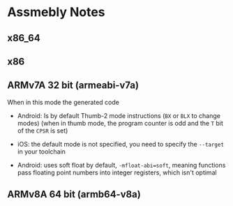 # Assmebly Notes

## x86_64

## x86

## ARMv7A 32 bit (armeabi-v7a)

When in this mode the generated code

- Android: Is by default Thumb-2 mode instructions (`BX` or `BLX` to change modes) (when in thumb mode, the program counter is odd and
  the `T` bit of the `CPSR` is set)

- iOS: the default mode is not specified, you need to specify the `--target` in your toolchain

- Android: uses soft float by default, `-mfloat-abi=soft`, meaning functions pass floating point numbers into integer registers,
  which isn't optimal

## ARMv8A 64 bit (armb64-v8a)

